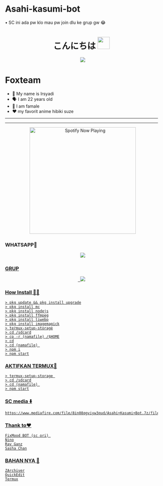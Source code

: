 # Asahi-kasumi-bot

• SC ini ada pw klo mau pw join dlu ke grup gw 😂

<h1 align="center">こんにちは <img src="https://user-images.githubusercontent.com/1303154/88677602-1635ba80-d120-11ea-84d8-d263ba5fc3c0.gif" width="40px" alt=""><br></h1>
<p align="center">
  <img src="https://user-images.githubusercontent.com/95025437/144053905-bf1af8d5-79ac-4f42-82ad-990cd73e9d34.jpeg" />
</p> 


# Foxteam

<p align="center"> 

- 👼 My name is Irsyadi
- 🗣️ I am 22 years old 
- 🔭 I am famale
- ❤ my favorit anime hibiki suze

</p> 

------




------ 

<p align="center">
  <a href="https://open.spotify.com/track/0Nn9gfz60CyzqnFXiAphMs?si=ABB8cDGaQUujA2r4jnl0Dw" target="_blank"><img src="https://now-playing-on-spotify.vercel.app/api/spotify" alt="Spotify Now Playing" width="350"/></a>
</p> 

### WHATSAPP👑
<p align="center">
  <a href="https://wa.me/62887433094409?text=Assalamu'alaikum"><img src="https://img.shields.io/badge/WhatsApp-25D366?style=for-the-badge&logo=whatsapp&logoColor=white" /><br>

### GRUP 
<p align="center">
  <a href="https://chat.whatsapp.com/FU9uGSY7ODW9spPWCJFmEP"><img src="https://img.shields.io/badge/WhatsApp-25D366?style=for-the-badge&logo=whatsapp&logoColor=white" /><br>



### How Install 👩‍💻
```
> pkg update && pkg install upgrade
> pkg install mc
> pkg install nodejs
> pkg install ffmpeg
> pkg install liwebp
> pkg install imagemagick
> termux-setup-storage
> cd /sdcard
> cp -r (namafile) /$HOME
> cd
> cd (namafile) 
> npm i
> npm start
```
### AKTIFKAN TERMUX🤔
```
> termux-setup-storage 
> cd /sdcard
> cd (namafile) 
> npm start
```
### SC media ⬇️
```
https://www.mediafire.com/file/8in08qgviyw3qud/Asahi+Kasumi+Bot.7z/file
```
### Thank to❤

```
FixMood BOT (sc ori) 
Nino
Ray Ganz
Sasha Chan

```
### BAHAN NYA 🍹

```
ZArchiver
QuickEdit
Termux

```

